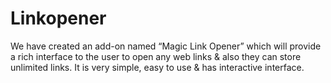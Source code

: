 # Linkopener
We have created an add-on named “Magic Link Opener” which will provide a rich interface to the user to open any web links &amp; also they can store unlimited links. It is very simple, easy to use &amp; has interactive interface.
